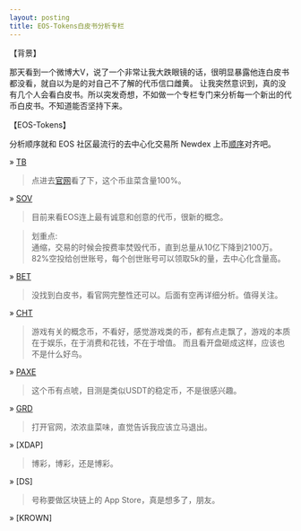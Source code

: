 ```yaml
---
layout: posting
title: EOS-Tokens白皮书分析专栏
---
```


【背景】 

那天看到一个微博大V，说了一个非常让我大跌眼镜的话，很明显暴露他连白皮书都没看，就自以为是的对自己不了解的代币信口雌黄。
让我突然意识到，真的没有几个人会看白皮书。所以突发奇想，不如做一个专栏专门来分析每一个新出的代币白皮书。不知道能否坚持下来。

【EOS-Tokens】

分析顺序就和 EOS 社区最流行的去中心化交易所 Newdex 上币[顺序](https://newdex.zendesk.com/hc/zh-cn/sections/360003160531-%E5%B8%81%E7%A7%8D%E5%8A%A8%E6%80%81)对齐吧。

&raquo; [TB](http://tbkao.com/)

> 点进去[官网](http://tbkao.com/)看了下，这个币韭菜含量100%。

&raquo; [SOV](https://www.soveos.one/)

> 目前来看EOS连上最有诚意和创意的代币，很新的概念。

> 划重点:  
> 通缩，交易的时候会按费率焚毁代币，直到总量从10亿下降到2100万。  
> 82%空投给创世账号，每个创世账号可以领取5k的量，去中心化含量高。  

&raquo; [BET](https://eosbet.io/)

> 没找到白皮书，看官网完整性还可以。后面有空再详细分析。值得关注。

&raquo; [CHT](https://cryptoheroes.net/)

> 游戏有关的概念币，不看好，感觉游戏类的币，都有点走飘了，游戏的本质在于娱乐，在于消费和花钱，不在于增值。
> 而且看开盘砸成这样，应该也不是什么好鸟。

&raquo; [PAXE](https://www.paxos.com/pax/)

> 这个币有点唬，目测是类似USDT的稳定币，不是很感兴趣。

&raquo; [GRD](https://eosgrand.io/)

> 打开官网，浓浓韭菜味，直觉告诉我应该立马退出。

&raquo; [XDAP]

> 博彩，博彩，还是博彩。

&raquo; [DS]

> 号称要做区块链上的 App Store，真是想多了，朋友。

&raquo; [KROWN]
    

